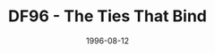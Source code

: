 ---
mission_id: df96
slug: "df-96-the-ties-that-bind"
editorsChoice: yes
title: "DF96 - The Ties That Bind"
authors: 
    - "Jason Burton"
    - "Rick Schmidt"
    - "Rich Snodgrass"
    - "Jason Terhune"
date: 1996-08-12
filename: "/missions/df96.zip"
description: "The Empire is threatening Kyle and his wife Jan, and has kidnapped Kyle's son Dack. Now Kyle must scour the galaxy for information on his son's whereabouts, and find a way to stop the remnants of the Empire."
cover: "df963.png"
levelReplaced:	SECBASE
difficulty: no
bm:	yes
fme: yes
wax: yes
three_do: yes
voc: yes
gmd: no
vue: no
lfd: no
base: "6 new levels from scratch" 
editors: "DFUSE, DF2BMP, CYRA, FMECAD"

---